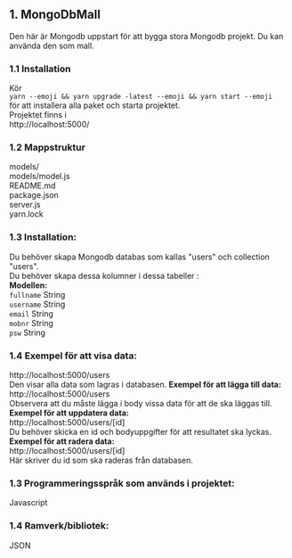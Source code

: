 ## 1. MongoDbMall
Den här är Mongodb uppstart för att bygga stora Mongodb projekt. Du kan använda den som mall.
### 1.1 Installation
Kör <br />
`yarn --emoji && yarn upgrade -latest --emoji && yarn start --emoji` <br>
för att installera alla paket och starta projektet. 
<br />
Projektet finns i <br />
http://localhost:5000/ <br />
### 1.2 Mappstruktur
models/<br />
models/model.js<br />
README.md<br />
package.json<br />
server.js<br />
yarn.lock<br />
### 1.3 Installation:
Du behöver skapa Mongodb databas som kallas "users" och collection "users". <br />
Du behöver skapa dessa kolumner i dessa tabeller :<br />
**Modellen:**<br />
   `fullname` String <br />
  `username` String <br />
  `email` String <br />
  `mobnr` String<br />
  `psw` String <br />  

### 1.4 Exempel för att visa data:
http://localhost:5000/users <br />
Den visar alla data som lagras i databasen.
**Exempel för att lägga till data:**<br />
http://localhost:5000/users <br />
Observera att du måste lägga i body vissa data för att de ska läggas till. <br />
**Exempel för att uppdatera data:**<br />
http://localhost:5000/users/[id] <br />
Du behöver skicka en id och bodyuppgifter för att resultatet ska lyckas.<br />
**Exempel för att radera data:**<br />
http://localhost:5000/users/[id]  <br />
Här skriver du id som ska raderas från databasen. <br />

### 1.3 Programmeringsspråk som används i projektet:
Javascript<br />
### 1.4 Ramverk/bibliotek:
JSON<br />
